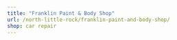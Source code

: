 ```yaml
---
title: "Franklin Paint & Body Shop"
url: /north-little-rock/franklin-paint-and-body-shop/
shop: car repair
---
```

